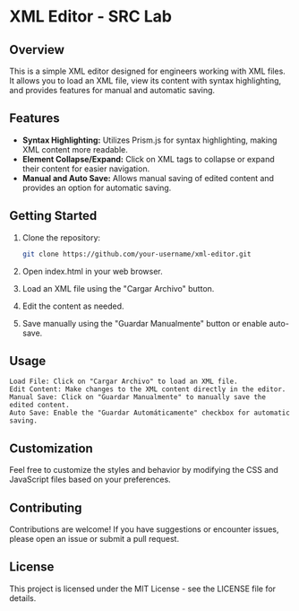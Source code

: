 # XML Editor - SRC Lab

## Overview

This is a simple XML editor designed for engineers working with XML files. It allows you to load an XML file, view its content with syntax highlighting, and provides features for manual and automatic saving.

## Features

- **Syntax Highlighting:** Utilizes Prism.js for syntax highlighting, making XML content more readable.
- **Element Collapse/Expand:** Click on XML tags to collapse or expand their content for easier navigation.
- **Manual and Auto Save:** Allows manual saving of edited content and provides an option for automatic saving.

## Getting Started

1. Clone the repository:

   ```bash
   git clone https://github.com/your-username/xml-editor.git

2. Open index.html in your web browser.

3. Load an XML file using the "Cargar Archivo" button.

4.  Edit the content as needed.

5.  Save manually using the "Guardar Manualmente" button or enable auto-save.

## Usage

    Load File: Click on "Cargar Archivo" to load an XML file.
    Edit Content: Make changes to the XML content directly in the editor.
    Manual Save: Click on "Guardar Manualmente" to manually save the edited content.
    Auto Save: Enable the "Guardar Automáticamente" checkbox for automatic saving.

## Customization

Feel free to customize the styles and behavior by modifying the CSS and JavaScript files based on your preferences.

## Contributing

Contributions are welcome! If you have suggestions or encounter issues, please open an issue or submit a pull request.

## License

This project is licensed under the MIT License - see the LICENSE file for details.